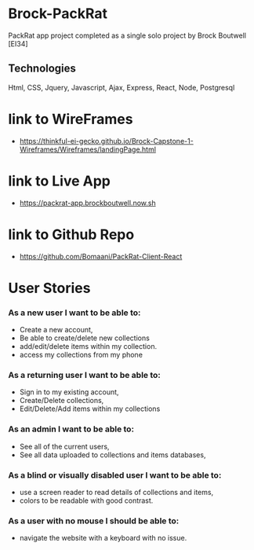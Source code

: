 # Brock-PackRat 

PackRat app project completed as a single solo project by Brock Boutwell [EI34]

## Technologies

Html, CSS, Jquery, Javascript, Ajax, Express, React, Node, Postgresql

# link to WireFrames 
* https://thinkful-ei-gecko.github.io/Brock-Capstone-1-Wireframes/Wireframes/landingPage.html

# link to Live App 
* https://packrat-app.brockboutwell.now.sh

# link to Github Repo 
* https://github.com/Bomaani/PackRat-Client-React

# User Stories

### As a new user I want to be able to: 
*  Create a new account, 
*  Be able to create/delete new collections 
*  add/edit/delete items within my collection.
*  access my collections from my phone
  
### As a returning user I want to be able to:
*  Sign in to my existing account,
*  Create/Delete collections,
*  Edit/Delete/Add items within my collections
  
### As an admin I want to be able to:
*  See all of the current users,
*  See all data uploaded to collections and items databases,
  
### As a blind or visually disabled user I want to be able to:
*  use a screen reader to read details of collections and items,
*  colors to be readable with good contrast.
  
### As a user with no mouse I should be able to:
*  navigate the website with a keyboard with no issue.
